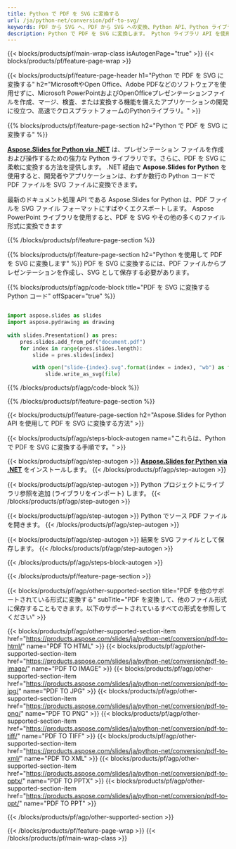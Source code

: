 ```yaml
---
title: Python で PDF を SVG に変換する
url: /ja/python-net/conversion/pdf-to-svg/
keywords: PDF から SVG へ、PDF から SVG への変換、Python API、Python ライブラリ、PDF、SVG
description: Python で PDF を SVG に変換します。 Python ライブラリ API を使用して PDF ファイルを SVG ファイルに変換します
---
```


{{< blocks/products/pf/main-wrap-class isAutogenPage="true" >}}
{{< blocks/products/pf/feature-page-wrap >}}

{{< blocks/products/pf/feature-page-header h1="Python で PDF を SVG に変換する" h2="MicrosoftやOpen Office、Adobe PDFなどのソフトウェアを使用せずに、Microsoft PowerPointおよびOpenOfficeプレゼンテーションファイルを作成、マージ、検査、または変換する機能を備えたアプリケーションの開発に役立つ、高速でクロスプラットフォームのPythonライブラリ。" >}}

{{% blocks/products/pf/feature-page-section h2="Python で PDF を SVG に変換する" %}}

[**Aspose.Slides for Python via .NET**](https://products.aspose.com/slides/ja/python-net/) は、プレゼンテーション ファイルを作成および操作するための強力な Python ライブラリです。さらに、PDF を SVG に柔軟に変換する方法を提供します。 .NET 経由で **Aspose.Slides for Python** を使用すると、開発者やアプリケーションは、わずか数行の Python コードで PDF ファイルを SVG ファイルに変換できます。

最新のドキュメント処理 API である Aspose.Slides for Python は、PDF ファイルを SVG ファイル フォーマットにすばやくエクスポートします。 Aspose PowerPoint ライブラリを使用すると、PDF を SVG やその他の多くのファイル形式に変換できます

{{% /blocks/products/pf/feature-page-section %}}

{{% blocks/products/pf/feature-page-section  h2="Python を使用して PDF を SVG に変換します" %}}
PDF を SVG に変換するには、PDF ファイルからプレゼンテーションを作成し、SVG として保存する必要があります。

{{% blocks/products/pf/agp/code-block title="PDF を SVG に変換する Python コード" offSpacer="true" %}}

```python

import aspose.slides as slides
import aspose.pydrawing as drawing
        
with slides.Presentation() as pres:
    pres.slides.add_from_pdf("document.pdf")
    for index in range(pres.slides.length):
        slide = pres.slides[index]

        with open("slide-{index}.svg".format(index = index), "wb") as file:
            slide.write_as_svg(file)

```


{{% /blocks/products/pf/agp/code-block %}}

{{% /blocks/products/pf/feature-page-section %}}

{{< blocks/products/pf/feature-page-section  h2="Aspose.Slides for Python API を使用して PDF を SVG に変換する方法" >}}

{{< blocks/products/pf/agp/steps-block-autogen name="これらは、Python で PDF を SVG に変換する手順です。" >}}

{{< blocks/products/pf/agp/step-autogen >}}
[**Aspose.Slides for Python via .NET**](https://products.aspose.com/slides/ja/python-net/) をインストールします。
{{< /blocks/products/pf/agp/step-autogen >}}

{{< blocks/products/pf/agp/step-autogen >}}
Python プロジェクトにライブラリ参照を追加 (ライブラリをインポート) します。
{{< /blocks/products/pf/agp/step-autogen >}}

{{< blocks/products/pf/agp/step-autogen >}}
Python でソース PDF ファイルを開きます。
{{< /blocks/products/pf/agp/step-autogen >}}

{{< blocks/products/pf/agp/step-autogen >}}
結果を SVG ファイルとして保存します。
{{< /blocks/products/pf/agp/step-autogen >}}

{{< /blocks/products/pf/agp/steps-block-autogen >}}

{{< /blocks/products/pf/feature-page-section >}}

{{< blocks/products/pf/agp/other-supported-section title="PDF を他のサポートされている形式に変換する" subTitle="PDF を変換して、他のファイル形式に保存することもできます。以下のサポートされているすべての形式を参照してください" >}}

{{< blocks/products/pf/agp/other-supported-section-item href="https://products.aspose.com/slides/ja/python-net/conversion/pdf-to-html/" name="PDF TO HTML" >}}
{{< blocks/products/pf/agp/other-supported-section-item href="https://products.aspose.com/slides/ja/python-net/conversion/pdf-to-image/" name="PDF TO IMAGE" >}}
{{< blocks/products/pf/agp/other-supported-section-item href="https://products.aspose.com/slides/ja/python-net/conversion/pdf-to-jpg/" name="PDF TO JPG" >}}
{{< blocks/products/pf/agp/other-supported-section-item href="https://products.aspose.com/slides/ja/python-net/conversion/pdf-to-png/" name="PDF TO PNG" >}}
{{< blocks/products/pf/agp/other-supported-section-item href="https://products.aspose.com/slides/ja/python-net/conversion/pdf-to-tiff/" name="PDF TO TIFF" >}}
{{< blocks/products/pf/agp/other-supported-section-item href="https://products.aspose.com/slides/ja/python-net/conversion/pdf-to-xml/" name="PDF TO XML" >}}
{{< blocks/products/pf/agp/other-supported-section-item href="https://products.aspose.com/slides/ja/python-net/conversion/pdf-to-pptx/" name="PDF TO PPTX" >}}
{{< blocks/products/pf/agp/other-supported-section-item href="https://products.aspose.com/slides/ja/python-net/conversion/pdf-to-ppt/" name="PDF TO PPT" >}}


{{< /blocks/products/pf/agp/other-supported-section >}}

{{< /blocks/products/pf/feature-page-wrap >}}
{{< /blocks/products/pf/main-wrap-class >}}